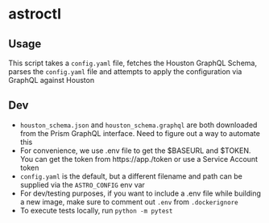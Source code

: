 # astroctl

## Usage
This script takes a `config.yaml` file, fetches the Houston GraphQL Schema, parses the `config.yaml` file and attempts to apply the configuration via GraphQL against Houston

## Dev
- `houston_schema.json` and `houston_schema.graphql` are both downloaded from the Prism GraphQL interface. Need to figure out a way to automate this
- For convenience, we use .env file to get the $BASEURL and $TOKEN. You can get the token from https://app.<base-url>/token or use a Service Account token
- `config.yaml` is the default, but a different filename and path can be supplied via the `ASTRO_CONFIG` env var
- For dev/testing purposes, if you want to include a .env file while building a new image, make sure to comment out `.env` from `.dockerignore`
- To execute tests locally, run `python -m pytest`
